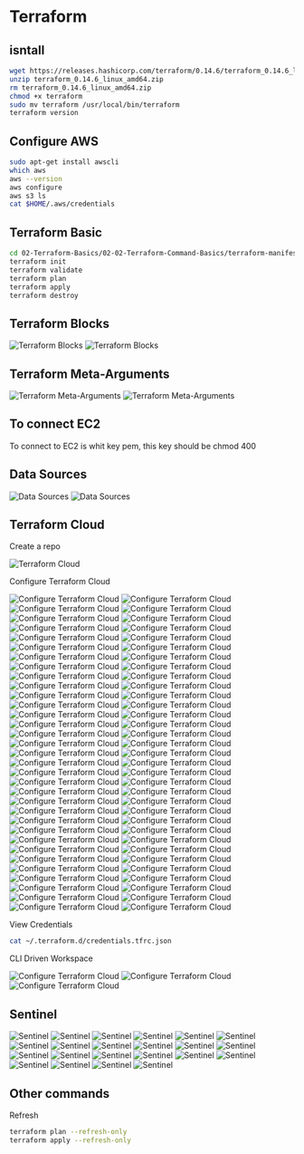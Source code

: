 # Terraform

## isntall

```bash
wget https://releases.hashicorp.com/terraform/0.14.6/terraform_0.14.6_linux_amd64.zip
unzip terraform_0.14.6_linux_amd64.zip
rm terraform_0.14.6_linux_amd64.zip
chmod +x terraform
sudo mv terraform /usr/local/bin/terraform
terraform version
```

## Configure AWS

```bash
sudo apt-get install awscli
which aws
aws --version
aws configure
aws s3 ls
cat $HOME/.aws/credentials
```

## Terraform Basic

```bash
cd 02-Terraform-Basics/02-02-Terraform-Command-Basics/terraform-manifests
terraform init
terraform validate
terraform plan
terraform apply
terraform destroy
```

## Terraform Blocks

![Terraform Blocks](./img/1.png)
![Terraform Blocks](./img/2.png)

## Terraform Meta-Arguments

![Terraform Meta-Arguments](./img/3.png)
![Terraform Meta-Arguments](./img/4.png)

## To connect EC2

To connect to EC2 is whit key pem, this key should be chmod 400

## Data Sources

![Data Sources](./img/5.png)
![Data Sources](./img/6.png)

## Terraform Cloud

Create a repo

![Terraform Cloud](./img/7.png)

Configure Terraform Cloud

![Configure Terraform Cloud](./img/8.png)
![Configure Terraform Cloud](./img/9.png)
![Configure Terraform Cloud](./img/10.png)
![Configure Terraform Cloud](./img/11.png)
![Configure Terraform Cloud](./img/12.png)
![Configure Terraform Cloud](./img/13.png)
![Configure Terraform Cloud](./img/14.png)
![Configure Terraform Cloud](./img/15.png)
![Configure Terraform Cloud](./img/16.png)
![Configure Terraform Cloud](./img/17.png)
![Configure Terraform Cloud](./img/18.png)
![Configure Terraform Cloud](./img/19.png)
![Configure Terraform Cloud](./img/20.png)
![Configure Terraform Cloud](./img/21.png)
![Configure Terraform Cloud](./img/22.png)
![Configure Terraform Cloud](./img/23.png)
![Configure Terraform Cloud](./img/24.png)
![Configure Terraform Cloud](./img/25.png)
![Configure Terraform Cloud](./img/26.png)
![Configure Terraform Cloud](./img/27.png)
![Configure Terraform Cloud](./img/28.png)
![Configure Terraform Cloud](./img/29.png)
![Configure Terraform Cloud](./img/30.png)
![Configure Terraform Cloud](./img/31.png)
![Configure Terraform Cloud](./img/32.png)
![Configure Terraform Cloud](./img/33.png)
![Configure Terraform Cloud](./img/34.png)
![Configure Terraform Cloud](./img/35.png)
![Configure Terraform Cloud](./img/36.png)
![Configure Terraform Cloud](./img/37.png)
![Configure Terraform Cloud](./img/38.png)
![Configure Terraform Cloud](./img/39.png)
![Configure Terraform Cloud](./img/40.png)
![Configure Terraform Cloud](./img/41.png)
![Configure Terraform Cloud](./img/42.png)
![Configure Terraform Cloud](./img/43.png)
![Configure Terraform Cloud](./img/44.png)
![Configure Terraform Cloud](./img/45.png)
![Configure Terraform Cloud](./img/46.png)
![Configure Terraform Cloud](./img/47.png)
![Configure Terraform Cloud](./img/48.png)
![Configure Terraform Cloud](./img/49.png)
![Configure Terraform Cloud](./img/50.png)
![Configure Terraform Cloud](./img/51.png)
![Configure Terraform Cloud](./img/52.png)
![Configure Terraform Cloud](./img/53.png)
![Configure Terraform Cloud](./img/54.png)
![Configure Terraform Cloud](./img/55.png)
![Configure Terraform Cloud](./img/56.png)
![Configure Terraform Cloud](./img/57.png)
![Configure Terraform Cloud](./img/58.png)
![Configure Terraform Cloud](./img/59.png)
![Configure Terraform Cloud](./img/60.png)
![Configure Terraform Cloud](./img/61.png)
![Configure Terraform Cloud](./img/62.png)
![Configure Terraform Cloud](./img/63.png)
![Configure Terraform Cloud](./img/64.png)
![Configure Terraform Cloud](./img/65.png)
![Configure Terraform Cloud](./img/66.png)
![Configure Terraform Cloud](./img/67.png)
![Configure Terraform Cloud](./img/68.png)
![Configure Terraform Cloud](./img/69.png)
![Configure Terraform Cloud](./img/70.png)
![Configure Terraform Cloud](./img/71.png)
![Configure Terraform Cloud](./img/72.png)
![Configure Terraform Cloud](./img/73.png)

View Credentials

```bash
cat ~/.terraform.d/credentials.tfrc.json
```

CLI Driven Workspace

![Configure Terraform Cloud](./img/74.png)
![Configure Terraform Cloud](./img/75.png)
![Configure Terraform Cloud](./img/76.png)

## Sentinel

![Sentinel](./img/77.png)
![Sentinel](./img/78.png)
![Sentinel](./img/79.png)
![Sentinel](./img/80.png)
![Sentinel](./img/81.png)
![Sentinel](./img/82.png)
![Sentinel](./img/83.png)
![Sentinel](./img/84.png)
![Sentinel](./img/85.png)
![Sentinel](./img/86.png)
![Sentinel](./img/87.png)
![Sentinel](./img/88.png)
![Sentinel](./img/89.png)
![Sentinel](./img/90.png)
![Sentinel](./img/91.png)
![Sentinel](./img/92.png)
![Sentinel](./img/93.png)
![Sentinel](./img/94.png)
![Sentinel](./img/95.png)
![Sentinel](./img/96.png)
![Sentinel](./img/97.png)
![Sentinel](./img/98.png)

## Other commands

Refresh 

```bash
terraform plan --refresh-only
terraform apply --refresh-only
```
